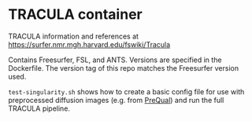 # TRACULA container

TRACULA information and references at https://surfer.nmr.mgh.harvard.edu/fswiki/Tracula

Contains Freesurfer, FSL, and ANTS. Versions are specified in the Dockerfile. The version tag of this repo matches the Freesurfer version used.

`test-singularity.sh` shows how to create a basic config file for use with preprocessed diffusion images (e.g. from [PreQual](https://github.com/MASILab/PreQual)) and run the full TRACULA pipeline.

